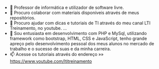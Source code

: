 - 🔭 Professor de informática e utilizador de software livre.
- 👯 Procuro colaborar com materiais disponíveis através de meus repositórios.
- 🤔 Procuro ajudar com dicas e tutoriais de TI através do meu canal LTI Treinamento, no youtube. ...
- 💬 Sou entusiasta em desenvolvimento com PHP e MySql, utilizando framework como bootstrap, HTML, CSS e JavaScript, tenho grande apreço pelo desenvolvimento pessoal dos meus alunos no mercado de trabalho e o sucesso de suas e da minha carreira.
- 📫 Acesse os tutoriais através do endereço »» https://www.youtube.com/ltitreinamento

